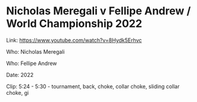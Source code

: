 # Nicholas Meregali v Fellipe Andrew / World Championship 2022

Link: https://www.youtube.com/watch?v=8Hydk5Erhvc

Who: Nicholas Meregali

Who: Fellipe Andrew

Date: 2022

Clip: 5:24 - 5:30 - tournament, back, choke, collar choke, sliding collar choke, gi
